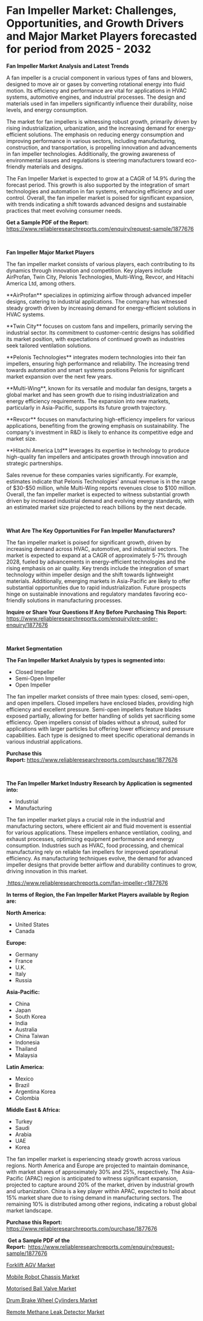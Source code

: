 <p><h1>Fan Impeller Market: Challenges, Opportunities, and Growth Drivers and Major Market Players forecasted for period from 2025 - 2032</h1></p><p><strong>Fan Impeller Market Analysis and Latest Trends</strong></p>
<p><p>A fan impeller is a crucial component in various types of fans and blowers, designed to move air or gases by converting rotational energy into fluid motion. Its efficiency and performance are vital for applications in HVAC systems, automotive engines, and industrial processes. The design and materials used in fan impellers significantly influence their durability, noise levels, and energy consumption.</p><p>The market for fan impellers is witnessing robust growth, primarily driven by rising industrialization, urbanization, and the increasing demand for energy-efficient solutions. The emphasis on reducing energy consumption and improving performance in various sectors, including manufacturing, construction, and transportation, is propelling innovation and advancements in fan impeller technologies. Additionally, the growing awareness of environmental issues and regulations is steering manufacturers toward eco-friendly materials and designs.</p><p>The Fan Impeller Market is expected to grow at a CAGR of 14.9% during the forecast period. This growth is also supported by the integration of smart technologies and automation in fan systems, enhancing efficiency and user control. Overall, the fan impeller market is poised for significant expansion, with trends indicating a shift towards advanced designs and sustainable practices that meet evolving consumer needs.</p></p>
<p><strong>Get a Sample PDF of the Report:&nbsp;</strong> <a href="https://www.reliableresearchreports.com/enquiry/request-sample/1877676?utm_campaign=32&utm_medium=2&utm_source=Github&utm_content=ia&utm_term=23022025&utm_id=fan-impeller">https://www.reliableresearchreports.com/enquiry/request-sample/1877676</a></p>
<p>&nbsp;</p>
<p><strong>Fan Impeller Major Market Players</strong></p>
<p><p>The fan impeller market consists of various players, each contributing to its dynamics through innovation and competition. Key players include AirProfan, Twin City, Pelonis Technologies, Multi-Wing, Revcor, and Hitachi America Ltd, among others.</p><p>**AirProfan** specializes in optimizing airflow through advanced impeller designs, catering to industrial applications. The company has witnessed steady growth driven by increasing demand for energy-efficient solutions in HVAC systems.</p><p>**Twin City** focuses on custom fans and impellers, primarily serving the industrial sector. Its commitment to customer-centric designs has solidified its market position, with expectations of continued growth as industries seek tailored ventilation solutions.</p><p>**Pelonis Technologies** integrates modern technologies into their fan impellers, ensuring high performance and reliability. The increasing trend towards automation and smart systems positions Pelonis for significant market expansion over the next few years.</p><p>**Multi-Wing**, known for its versatile and modular fan designs, targets a global market and has seen growth due to rising industrialization and energy efficiency requirements. The expansion into new markets, particularly in Asia-Pacific, supports its future growth trajectory.</p><p>**Revcor** focuses on manufacturing high-efficiency impellers for various applications, benefiting from the growing emphasis on sustainability. The company's investment in R&D is likely to enhance its competitive edge and market size.</p><p>**Hitachi America Ltd** leverages its expertise in technology to produce high-quality fan impellers and anticipates growth through innovation and strategic partnerships.</p><p>Sales revenue for these companies varies significantly. For example, estimates indicate that Pelonis Technologies' annual revenue is in the range of $30-$50 million, while Multi-Wing reports revenues close to $100 million. Overall, the fan impeller market is expected to witness substantial growth driven by increased industrial demand and evolving energy standards, with an estimated market size projected to reach billions by the next decade.</p></p>
<p>&nbsp;</p>
<p><strong>What Are The Key Opportunities For Fan Impeller Manufacturers?</strong></p>
<p><p>The fan impeller market is poised for significant growth, driven by increasing demand across HVAC, automotive, and industrial sectors. The market is expected to expand at a CAGR of approximately 5-7% through 2028, fueled by advancements in energy-efficient technologies and the rising emphasis on air quality. Key trends include the integration of smart technology within impeller design and the shift towards lightweight materials. Additionally, emerging markets in Asia-Pacific are likely to offer substantial opportunities due to rapid industrialization. Future prospects hinge on sustainable innovations and regulatory mandates favoring eco-friendly solutions in manufacturing processes.</p></p>
<p><strong>Inquire or Share Your Questions If Any Before Purchasing This Report:</strong> <a href="https://www.reliableresearchreports.com/enquiry/pre-order-enquiry/1877676?utm_campaign=32&utm_medium=2&utm_source=Github&utm_content=ia&utm_term=23022025&utm_id=fan-impeller">https://www.reliableresearchreports.com/enquiry/pre-order-enquiry/1877676</a></p>
<p>&nbsp;</p>
<p><strong>Market Segmentation</strong></p>
<p><strong>The Fan Impeller Market Analysis by types is segmented into:</strong></p>
<p><ul><li>Closed Impeller</li><li>Semi-Open Impeller</li><li>Open Impeller</li></ul></p>
<p><p>The fan impeller market consists of three main types: closed, semi-open, and open impellers. Closed impellers have enclosed blades, providing high efficiency and excellent pressure. Semi-open impellers feature blades exposed partially, allowing for better handling of solids yet sacrificing some efficiency. Open impellers consist of blades without a shroud, suited for applications with larger particles but offering lower efficiency and pressure capabilities. Each type is designed to meet specific operational demands in various industrial applications.</p></p>
<p><strong>Purchase this Report:&nbsp;</strong><a href="https://www.reliableresearchreports.com/purchase/1877676?utm_campaign=32&utm_medium=2&utm_source=Github&utm_content=ia&utm_term=23022025&utm_id=fan-impeller">https://www.reliableresearchreports.com/purchase/1877676</a></p>
<p>&nbsp;</p>
<p><strong>The Fan Impeller Market Industry Research by Application is segmented into:</strong></p>
<p><ul><li>Industrial</li><li>Manufacturing</li></ul></p>
<p><p>The fan impeller market plays a crucial role in the industrial and manufacturing sectors, where efficient air and fluid movement is essential for various applications. These impellers enhance ventilation, cooling, and exhaust processes, optimizing equipment performance and energy consumption. Industries such as HVAC, food processing, and chemical manufacturing rely on reliable fan impellers for improved operational efficiency. As manufacturing techniques evolve, the demand for advanced impeller designs that provide better airflow and durability continues to grow, driving innovation in this market.</p></p>
<p><a href="https://www.reliableresearchreports.com/fan-impeller-r1877676?utm_campaign=32&utm_medium=2&utm_source=Github&utm_content=ia&utm_term=23022025&utm_id=fan-impeller">&nbsp;https://www.reliableresearchreports.com/fan-impeller-r1877676</a></p>
<p><strong>In terms of Region, the Fan Impeller Market Players available by Region are:</strong></p>
<p>
    <p> <strong> North America: </strong>
        <ul>
            <li>United States</li>
            <li>Canada</li>
        </ul>
        </p> 
    <p> <strong> Europe: </strong>
        <ul>
            <li>Germany</li>
            <li>France</li>
            <li>U.K.</li>
            <li>Italy</li>
            <li>Russia</li>
        </ul>
        </p> 
    <p> <strong> Asia-Pacific: </strong>
        <ul>
            <li>China</li>
            <li>Japan</li>
            <li>South Korea</li>
            <li>India</li>
            <li>Australia</li>
            <li>China Taiwan</li>
            <li>Indonesia</li>
            <li>Thailand</li>
            <li>Malaysia</li>
        </ul>
        </p> 
    <p> <strong> Latin America: </strong>
        <ul>
            <li>Mexico</li>
            <li>Brazil</li>
            <li>Argentina Korea</li>
            <li>Colombia</li>
        </ul>
        </p> 
    <p> <strong> Middle East & Africa: </strong>
        <ul>
            <li>Turkey</li>
            <li>Saudi</li>
            <li>Arabia</li>
            <li>UAE</li>
            <li>Korea</li>
        </ul>
    </p>
    </p>
<p><p>The fan impeller market is experiencing steady growth across various regions. North America and Europe are projected to maintain dominance, with market shares of approximately 30% and 25%, respectively. The Asia-Pacific (APAC) region is anticipated to witness significant expansion, projected to capture around 20% of the market, driven by industrial growth and urbanization. China is a key player within APAC, expected to hold about 15% market share due to rising demand in manufacturing sectors. The remaining 10% is distributed among other regions, indicating a robust global market landscape.</p></p>
<p><strong>Purchase this Report: </strong><a href="https://www.reliableresearchreports.com/purchase/1877676?utm_campaign=32&utm_medium=2&utm_source=Github&utm_content=ia&utm_term=23022025&utm_id=fan-impeller">https://www.reliableresearchreports.com/purchase/1877676</a></p>
<p>&nbsp;<strong>Get a Sample PDF of the Report:&nbsp;&nbsp;</strong><a href="https://www.reliableresearchreports.com/enquiry/request-sample/1877676?utm_campaign=32&utm_medium=2&utm_source=Github&utm_content=ia&utm_term=23022025&utm_id=fan-impeller">https://www.reliableresearchreports.com/enquiry/request-sample/1877676</a></p>
<p><strong></strong></p>
<p><p><a href="https://github.com/spoorsusama/Market-Research-Report-List-1/blob/main/forklift-agv-market.md?utm_campaign=32&utm_medium=2&utm_source=Github&utm_content=ia&utm_term=23022025&utm_id=fan-impeller">Forklift AGV Market</a></p><p><a href="https://github.com/azorrotutus/Market-Research-Report-List-1/blob/main/mobile-robot-chassis-market.md?utm_campaign=32&utm_medium=2&utm_source=Github&utm_content=ia&utm_term=23022025&utm_id=fan-impeller">Mobile Robot Chassis Market</a></p><p><a href="https://github.com/achuoheatly/Market-Research-Report-List-1/blob/main/motorised-ball-valve-market.md?utm_campaign=32&utm_medium=2&utm_source=Github&utm_content=ia&utm_term=23022025&utm_id=fan-impeller">Motorised Ball Valve Market</a></p><p><a href="https://github.com/tandiapannas/Market-Research-Report-List-1/blob/main/drum-brake-wheel-cylinders-market.md?utm_campaign=32&utm_medium=2&utm_source=Github&utm_content=ia&utm_term=23022025&utm_id=fan-impeller">Drum Brake Wheel Cylinders Market</a></p><p><a href="https://github.com/lynlynyusay/Market-Research-Report-List-1/blob/main/remote-methane-leak-detector-market.md?utm_campaign=32&utm_medium=2&utm_source=Github&utm_content=ia&utm_term=23022025&utm_id=fan-impeller">Remote Methane Leak Detector Market</a></p></p>